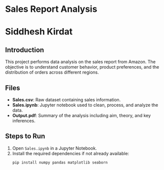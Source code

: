 # Sales Report Analysis
# Siddhesh Kirdat

## Introduction
This project performs data analysis on the sales report from Amazon. The objective is to understand customer behavior, product preferences, and the distribution of orders across different regions.

## Files
- **Sales.csv**: Raw dataset containing sales information.
- **Sales.ipynb**: Jupyter notebook used to clean, process, and analyze the data.
- **Output.pdf**: Summary of the analysis including aim, theory, and key inferences.

## Steps to Run
1. Open `Sales.ipynb` in a Jupyter Notebook.
2. Install the required dependencies if not already available:
   ```bash
   pip install numpy pandas matplotlib seaborn
